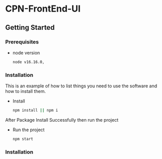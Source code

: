 # CPN-FrontEnd-UI
<!-- GETTING STARTED -->
## Getting Started

### Prerequisites

* node version
  ```sh
  node v16.16.0,
  ```
### Installation

This is an example of how to list things you need to use the software and how to install them.
* Install
  ```sh
  npm install || npm i
  ```
After Package Install Successfully then run the project

* Run the project
  ```sh
  npm start
  ```
### Installation  
